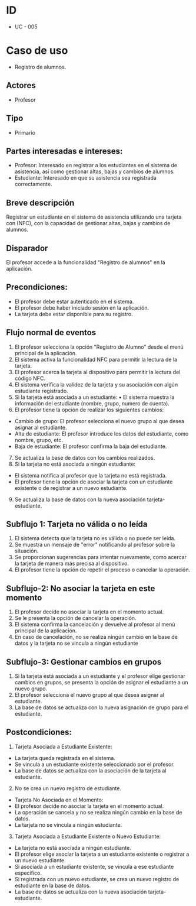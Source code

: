 # ID
- UC - 005

# Caso de uso
- Registro de alumnos.

## Actores
- Profesor

## Tipo
- Primario

## Partes interesadas e intereses:
-	Profesor: Interesado en registrar a los estudiantes en el sistema de asistencia, así como gestionar altas, bajas y cambios de alumnos.
-	Estudiante: Interesado en que su asistencia sea registrada correctamente.

## Breve descripción
Registrar un estudiante en el sistema de asistencia utilizando una tarjeta con (NFC), con la capacidad de gestionar altas, bajas y cambios de alumnos.
## Disparador
El profesor accede a la funcionalidad "Registro de alumnos" en la aplicación.
## Precondiciones:
- El profesor debe estar autenticado en el sistema.
- El profesor debe haber iniciado sesión en la aplicación.
- La tarjeta debe estar disponible para su registro.




## Flujo normal de eventos
1.	El profesor selecciona la opción "Registro de Alumno" desde el menú principal de la aplicación.
2.	El sistema activa la funcionalidad NFC para permitir la lectura de la tarjeta.
3.	El profesor acerca la tarjeta al dispositivo para permitir la lectura del código NFC.
4.	El sistema verifica la validez de la tarjeta y su asociación con algún estudiante registrado.
5.	Si la tarjeta está asociada a un estudiante:
•	El sistema muestra la información del estudiante (nombre, grupo, numero de cuenta).
6.	El profesor tiene la opción de realizar los siguientes cambios:
-	Cambio de grupo: El profesor selecciona el nuevo grupo al que desea asignar al estudiante.
-	Alta de estudiante: El profesor introduce los datos del estudiante, como nombre, grupo, etc.
-	Baja de estudiante: El profesor confirma la baja del estudiante.
7.	Se actualiza la base de datos con los cambios realizados.
8.	Si la tarjeta no está asociada a ningún estudiante:
-	El sistema notifica al profesor que la tarjeta no está registrada.
-	El profesor tiene la opción de asociar la tarjeta con un estudiante existente o de registrar a un nuevo estudiante.
9.	Se actualiza la base de datos con la nueva asociación tarjeta-estudiante.
## Subflujo 1: Tarjeta no válida o no leída
1.	El sistema detecta que la tarjeta no es válida o no puede ser leída.
2.	Se muestra un mensaje de "error" notificando al profesor sobre la situación.
3.	Se proporcionan sugerencias para intentar nuevamente, como acercar la tarjeta de manera más precisa al dispositivo.
4.	El profesor tiene la opción de repetir el proceso o cancelar la operación.
## Subflujo-2: No asociar la tarjeta en este momento
1.	El profesor decide no asociar la tarjeta en el momento actual.
2.	Se le presenta la opción de cancelar la operación.
3.	El sistema confirma la cancelación y devuelve al profesor al menú principal de la aplicación.
4.	En caso de cancelación, no se realiza ningún cambio en la base de datos y la tarjeta no se vincula a ningún estudiante
## Subflujo-3: Gestionar cambios en grupos
1.	Si la tarjeta está asociada a un estudiante y el profesor elige gestionar cambios en grupos, se presenta la opción de asignar el estudiante a un nuevo grupo.
2.	El profesor selecciona el nuevo grupo al que desea asignar al estudiante.
3.	La base de datos se actualiza con la nueva asignación de grupo para el estudiante.
## Postcondiciones:
1.	 Tarjeta Asociada a Estudiante Existente:
- La tarjeta queda registrada en el sistema.
-	Se vincula a un estudiante existente seleccionado por el profesor.
-	La base de datos se actualiza con la asociación de la tarjeta al estudiante.

2.	No se crea un nuevo registro de estudiante.
-	Tarjeta No Asociada en el Momento:
-	El profesor decide no asociar la tarjeta en el momento actual.
-	La operación se cancela y no se realiza ningún cambio en la base de datos.
-	La tarjeta no se vincula a ningún estudiante.

3.	Tarjeta Asociada a Estudiante Existente o Nuevo Estudiante:
-	La tarjeta no está asociada a ningún estudiante.
-	El profesor elige asociar la tarjeta a un estudiante existente o registrar a un nuevo estudiante.
-	Si asociada a un estudiante existente, se vincula a ese estudiante específico.
-	Si registrada con un nuevo estudiante, se crea un nuevo registro de estudiante en la base de datos.
-	La base de datos se actualiza con la nueva asociación tarjeta-estudiante.
